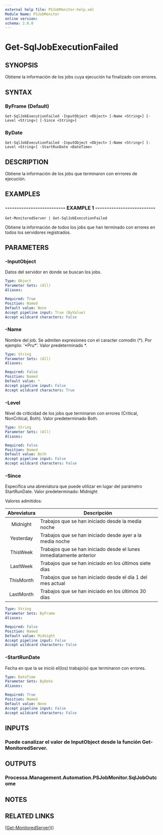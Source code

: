 ```yaml
---
external help file: PSJobMonitor-help.xml
Module Name: PSJobMonitor
online version: 
schema: 2.0.0
---
```


# Get-SqlJobExecutionFailed

## SYNOPSIS
Obtiene la información de los jobs cuya ejecución ha finalizado con errores.

## SYNTAX

### ByFrame (Default)
```
Get-SqlJobExecutionFailed -InputObject <Object> [-Name <String>] [-Level <String>] [-Since <String>]
```

### ByDate
```
Get-SqlJobExecutionFailed -InputObject <Object> [-Name <String>] [-Level <String>] -StartRunDate <DateTime>
```

## DESCRIPTION
Obtiene la información de los jobs que terminaron con errrores de ejecución.

## EXAMPLES

### -------------------------- EXAMPLE 1 --------------------------
```
Get-MonitoredServer | Get-SqlJobExecutionFailed
```

Obtiene la información de todos los jobs que han terminado con errores en todos los servidores registrados.

## PARAMETERS

### -InputObject
Datos del servidor en donde se buscan los jobs.

```yaml
Type: Object
Parameter Sets: (All)
Aliases: 

Required: True
Position: Named
Default value: None
Accept pipeline input: True (ByValue)
Accept wildcard characters: False
```

### -Name
Nombre del job.
Se admiten expresiones con el caracter comodin (\*).
Por ejemplo: '\*Pru\*'.
Valor predeterminado \*.

```yaml
Type: String
Parameter Sets: (All)
Aliases: 

Required: False
Position: Named
Default value: *
Accept pipeline input: False
Accept wildcard characters: True
```

### -Level
Nivel de criticidad de los jobs que terminaron con errores (Critical, NonCritical, Both).
Valor predeterminado Both.

```yaml
Type: String
Parameter Sets: (All)
Aliases: 

Required: False
Position: Named
Default value: Both
Accept pipeline input: False
Accept wildcard characters: False
```

### -Since
Especifica una abreviatura que puede utilizar en lugar del parámetro StartRunDate.
Valor predeterminado: Midnight

Valores admitidos:

| Abreviatura | Descripción |
|:-----:|-------------|
| Midnight | Trabajos que se han iniciado desde la media noche |
| Yesterday | Trabajos que se han iniciado desde ayer a la media noche |
| ThisWeek | Trabajos que se han iniciado desde el lunes inmediatamente anterior |
| LastWeek | Trabajos que se han iniciado en los últimos siete días |
| ThisMonth | Trabajos que se han iniciado desde el día 1 del mes actual |
| LastMonth | Trabajos que se han iniciado en los últimos 30 días |

```yaml
Type: String
Parameter Sets: ByFrame
Aliases: 

Required: False
Position: Named
Default value: Midnight
Accept pipeline input: False
Accept wildcard characters: False
```

### -StartRunDate
Fecha en que la se inició el(los) trabajo(s) que terminaron con errores.

```yaml
Type: DateTime
Parameter Sets: ByDate
Aliases: 

Required: True
Position: Named
Default value: None
Accept pipeline input: False
Accept wildcard characters: False
```

## INPUTS

### Puede canalizar el valor de InputObject desde la función Get-MonitoredServer.

## OUTPUTS

### Processa.Management.Automation.PSJobMonitor.SqlJobOutcome

## NOTES

## RELATED LINKS

[[Get-MonitoredServer](Get-MonitoredServer.md)]()

